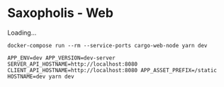 # Saxopholis - Web

Loading...

`docker-compose run --rm --service-ports cargo-web-node yarn dev`

`APP_ENV=dev APP_VERSION=dev-server SERVER_API_HOSTNAME=http://localhost:8080 CLIENT_API_HOSTNAME=http://localhost:8080 APP_ASSET_PREFIX=/static HOSTNAME=dev yarn dev`
